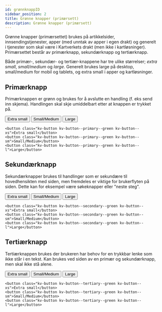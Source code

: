 ```yaml
---
id: grønnknappID
sidebar_position: 2
title: Grønne knapper (primærsett)
description: Grønne knapper (primærsett)
---
```

Grønne knapper (primærsettet) brukes på artikkelsider, innsendingstjenester, apper (med unntak av apper i egen drakt) og generelt i tjenester som skal være i Kartverkets drakt (men ikke i kartløsninger).
Primærsettet består av primærknapp, sekundærknapp og tertiærknapp.

Både primær-, sekundær- og tertiær-knappene har tre ulike størrelser; _extra small_, _small/medium_ og _large_.
Generelt brukes large på desktop, small/medium for mobil og tablets, og extra small i apper og kartløsninger. 

## Primærknapp

Primærknappen er grønn og brukes for å avslutte en handling (f. eks send inn skjema). Handlingen skal skje umiddelbart etter at knappen er trykket på.

<div class="buttons--section">
<button class="kv-button kv-button--primary--green kv-button--xs">Extra small</button>
<button class="kv-button kv-button--primary--green kv-button--sm">Small/Medium</button>
<button class="kv-button kv-button--primary--green kv-button--l">Large</button>
</div>

```markup 
<button class="kv-button kv-button--primary--green kv-button--xs">Extra small</button>
<button class="kv-button kv-button--primary--green kv-button--sm">Small/Medium</button>
<button class="kv-button kv-button--primary--green kv-button--l">Large</button>
```



## Sekundærknapp

Sekundærknapper brukes til handlinger som er sekundære til hovedhensikten med siden, men fremdeles er viktige for brukerflyten på siden. Dette kan for eksempel være søkeknapper eller "neste steg".

<div class="buttons--section">
<button class="kv-button kv-button--secondary--green kv-button--xs">Extra small</button>
<button class="kv-button kv-button--secondary--green kv-button--sm">Small/Medium</button>
<button class="kv-button kv-button--secondary--green kv-button--l">Large</button>
</div>

```markup
<button class="kv-button kv-button--secondary--green kv-button--xs">Extra small</button>
<button class="kv-button kv-button--secondary--green kv-button--sm">Small/Medium</button>
<button class="kv-button kv-button--secondary--green kv-button--l">Large</button>
```



## Tertiærknapp

Tertiærknappen brukes der brukeren har behov for en trykkbar lenke som ikke står i en tekst. 
Kan brukes ved siden av en primær og sekundærknapp, men skal ikke stå alene.

<div class="buttons--section">
<button class="kv-button kv-button--tertiary--green kv-button--xs">Extra small</button>
<button class="kv-button kv-button--tertiary--green kv-button--sm">Small/Medium</button>
<button class="kv-button kv-button--tertiary--green kv-button--l">Large</button>
</div>

```markup
<button class="kv-button kv-button--tertiary--green kv-button--xs">Extra small</button>
<button class="kv-button kv-button--tertiary--green kv-button--sm">Small/Medium</button>
<button class="kv-button kv-button--tertiary--green kv-button--l">Large</button>
```
